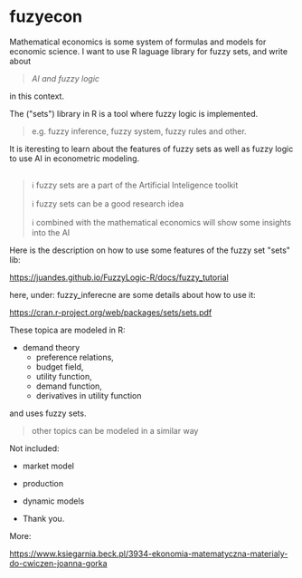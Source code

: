 # fuzyecon
Mathematical economics is some system of formulas and models for economic science.
I want to use R laguage library for fuzzy sets, and write about

> *AI and fuzzy logic*

in this context.

The ("sets") library in R is a tool where fuzzy logic is implemented.

> e.g. fuzzy inference, fuzzy system, fuzzy rules and other.

It is iteresting to learn about the features of fuzzy sets as well as fuzzy logic to use AI in econometric modeling.

## 

> ℹ️ fuzzy sets are a part of the Artificial Inteligence toolkit
> 
> ℹ️ fuzzy sets can be a good research idea
> 
> ℹ️ combined with the mathematical economics will show some insights into the AI

Here is the description on how to use some features of the fuzzy set "sets" lib:

https://juandes.github.io/FuzzyLogic-R/docs/fuzzy_tutorial

here, under: fuzzy_inferecne are some details about how to use it:

https://cran.r-project.org/web/packages/sets/sets.pdf

These topica are modeled in R:

* demand theory
  * preference relations, 
  * budget field,
  * utility function,
  * demand function,
  * derivatives in utility function 

and uses fuzzy sets. 

> other topics can be modeled in a similar way

Not included:

* market model
* production 
* dynamic models

* Thank you.

More: 

https://www.ksiegarnia.beck.pl/3934-ekonomia-matematyczna-materialy-do-cwiczen-joanna-gorka
